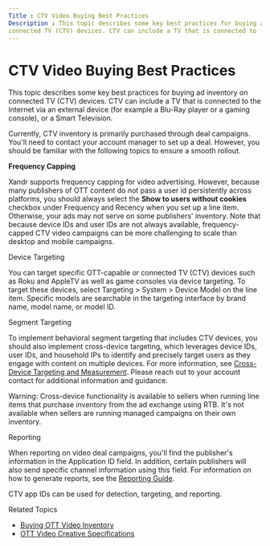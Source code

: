 ```yaml
---
Title : CTV Video Buying Best Practices
Description : This topic describes some key best practices for buying ad inventory on
connected TV (CTV) devices. CTV can include a TV that is connected to
---
```



# CTV Video Buying Best Practices



This topic describes some key best practices for buying ad inventory on
connected TV (CTV) devices. CTV can include a TV that is connected to
the Internet via an external device (for example a Blu-Ray player or a
gaming console), or a Smart Television.

Currently, CTV inventory is primarily purchased through deal campaigns.
You'll need to contact your account manager to set up a deal. However,
you should be familiar with the following topics to ensure a smooth
rollout.

**Frequency Capping**

Xandr supports frequency capping for video
advertising. However, because many publishers of OTT content do not pass
a user id persistently across platforms, you should always select the
**Show to users without cookies** checkbox under
Frequency and Recency when you set up
a line item. Otherwise, your ads may not serve on some publishers'
inventory. Note that because device IDs and user IDs are not always
available, frequency-capped CTV video campaigns can be more challenging
to scale than desktop and mobile campaigns.

Device Targeting

You can target specific OTT-capable or connected TV (CTV) devices such
as Roku and AppleTV as well as game consoles via device targeting. To
target these devices, select
Targeting
 \>  System  \>
 Device Model on the line item.
Specific models are searchable in the targeting interface by brand name,
model name, or model ID.

Segment Targeting

To implement behavioral segment targeting that includes CTV devices, you
should also implement cross-device targeting, which leverages device
IDs, user IDs, and household IPs to identify and precisely target users
as they engage with content on multiple devices. For more information,
see <a href="cross-device-targeting-and-measurement.html" class="xref"
title="Cross-device targeting and measurement, which can be enabled at the line item level, ties together events or actions for a unique individual that occur on different devices.">Cross-Device
Targeting and Measurement</a>. Please reach out to your account contact
for additional information and guidance.



<div id="ID-00007462__note_qj4_45w_brb"
class="note warning note_warning">

Warning: Cross-device functionality is
available to sellers when running line items that purchase inventory
from the ad exchange using RTB. It's not available when sellers are
running managed campaigns on their own inventory.





Reporting

When reporting on video deal campaigns, you'll find the publisher's
information in the Application ID field. In addition, certain publishers
will also send specific channel information using this field. For
information on how to generate reports, see the
<a href="reporting-guide.html" class="xref">Reporting Guide</a>.

CTV app IDs can be used for detection, targeting, and reporting.

Related Topics

- <a href="buying-ott-video-inventory.html" class="xref">Buying OTT Video
  Inventory</a>
- <a href="ott-video-creative-specifications.html" class="xref">OTT Video
  Creative Specifications</a>




